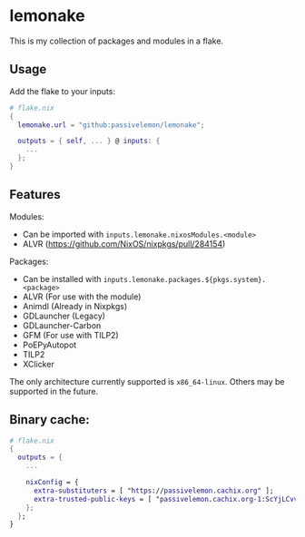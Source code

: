 # lemonake </br>

This is my collection of packages and modules in a flake. </br>

## Usage </br>
Add the flake to your inputs: </br>
```nix
# flake.nix
{
  lemonake.url = "github:passivelemon/lemonake";

  outputs = { self, ... } @ inputs: {
    ...
  };
}
```

## Features </br>
Modules: </br>
- Can be imported with `inputs.lemonake.nixosModules.<module>`
- ALVR (https://github.com/NixOS/nixpkgs/pull/284154)

Packages: </br>
- Can be installed with `inputs.lemonake.packages.${pkgs.system}.<package>`
- ALVR (For use with the module)
- Animdl (Already in Nixpkgs)
- GDLauncher (Legacy)
- GDLauncher-Carbon
- GFM (For use with TILP2)
- PoEPyAutopot
- TILP2
- XClicker

The only architecture currently supported is `x86_64-linux`. Others may be supported in the future. </br>

## Binary cache:
```nix
# flake.nix
{
  outputs = {
    ...

    nixConfig = {
      extra-substituters = [ "https://passivelemon.cachix.org" ];
      extra-trusted-public-keys = [ "passivelemon.cachix.org-1:ScYjLCvvLi70S95SMMr8lMilpZHuafLP3CK/nZ9AaXM=" ];
    };
  };
}
```
